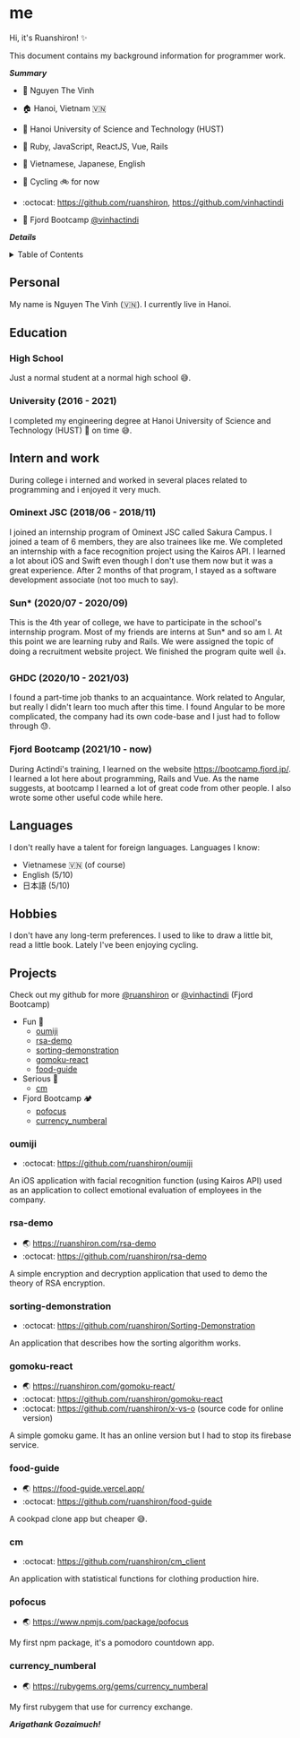 # me
Hi, it's Ruanshiron! ✨

This document contains my background information for programmer work.

***Summary***
- :name_badge: Nguyen The Vinh
- :house: Hanoi, Vietnam 🇻🇳
- :school: Hanoi University of Science and Technology (HUST)
- :briefcase: Ruby, JavaScript, ReactJS, Vue, Rails
- :speech_balloon: Vietnamese, Japanese, English
- :tada: Cycling 🚲 for now

- :octocat: https://github.com/ruanshiron, https://github.com/vinhactindi
- :school_satchel: Fjord Bootcamp [@vinhactindi](https://bootcamp.fjord.jp/users/1270)

***Details***

<details>
  <summary>Table of Contents</summary>
  <ol>
    <li>
      <a href="#personal">Personal</a>
    </li>
    <li>
      <a href="#education">Education</a>
      <ul>
        <li><a href="#high-school">High School</a></li>
        <li><a href="#university">University</a></li>
      </ul>
    </li>
    <li>
      <a href="#intern-and-work">Intern and work</a>
      <ul>
        <li><a href="#ominext-jsc-201806---201811">Ominext JSC (2018/06 - 2018/11)</a></li>
        <li><a href="#sun-202007---202009">Sun* (2020/07 - 2020/09)</a></li>
        <li><a href="#ghdc-202010---202103">GHDC (2020/10 - 2021/03)</a></li>
        <li><a href="#fjord-bootcamp-202110---now">Fjord Bootcamp (2021/10 - now)</a></li>
      </ul>
    </li>
    <li><a href="#languages">Languages</a></li>
    <li><a href="#hobbies">Hobbies</a></li>
    <li><a href="#projects">Projects</a></li>
  </ol>
</details>

## Personal
My name is Nguyen The Vinh (🇻🇳). I currently live in Hanoi.

## Education

### High School 
Just a normal student at a normal high school 😅.

### University (2016 - 2021)
I completed my engineering degree at Hanoi University of Science and Technology (HUST) 🤔 on time 😅.

## Intern and work
During college i interned and worked in several places related to programming and i enjoyed it very much.

### Ominext JSC (2018/06 - 2018/11)
I joined an internship program of Ominext JSC called Sakura Campus. I joined a team of 6 members, they are also trainees like me. We completed an internship with a face recognition project using the Kairos API. I learned a lot about iOS and Swift even though I don't use them now but it was a great experience. After 2 months of that program, I stayed as a software development associate (not too much to say).

### Sun* (2020/07 - 2020/09)
This is the 4th year of college, we have to participate in the school's internship program. Most of my friends are interns at Sun* and so am I. At this point we are learning ruby and Rails. We were assigned the topic of doing a recruitment website project. We finished the program quite well 👍.

### GHDC (2020/10 - 2021/03)
I found a part-time job thanks to an acquaintance. Work related to Angular, but really I didn't learn too much after this time. I found Angular to be more complicated, the company had its own code-base and I just had to follow through 😓.

### Fjord Bootcamp (2021/10 - now)
During Actindi's training, I learned on the website https://bootcamp.fjord.jp/. I learned a lot here about programming, Rails and Vue. As the name suggests, at bootcamp I learned a lot of great code from other people. I also wrote some other useful code while here.

## Languages
I don't really have a talent for foreign languages. Languages I know: 
- Vietnamese 🇻🇳 (of course) 
- English (5/10)
- 日本語 (5/10)

## Hobbies
I don't have any long-term preferences. I used to like to draw a little bit, read a little book. Lately I've been enjoying cycling.

## Projects

Check out my github for more [@ruanshiron](https://github.com/ruanshiron) or [@vinhactindi](https://github.com/vinhactindi) (Fjord Bootcamp)

- Fun 🥳
  - [oumiji](#oumiji)
  - [rsa-demo](#rsa-demo)
  - [sorting-demonstration](#sorting-demonstration)
  - [gomoku-react](#sorting-demonstration)
  - [food-guide](#sorting-demonstration)
- Serious 🤔
  - [cm](#cm)
- Fjord Bootcamp 🏕
  - [pofocus](#pofocus)
  - [currency_numberal](#pofocus)

### oumiji
- :octocat: https://github.com/ruanshiron/oumiji

An iOS application with facial recognition function (using Kairos API) used as an application to collect emotional evaluation of employees in the company.

### rsa-demo
- :earth_asia: https://ruanshiron.com/rsa-demo
- :octocat: https://github.com/ruanshiron/rsa-demo

A simple encryption and decryption application that used to demo the theory of RSA encryption.

### sorting-demonstration
- :octocat: https://github.com/ruanshiron/Sorting-Demonstration

An application that describes how the sorting algorithm works.

### gomoku-react
- :earth_asia: https://ruanshiron.com/gomoku-react/
- :octocat: https://github.com/ruanshiron/gomoku-react
- :octocat: https://github.com/ruanshiron/x-vs-o (source code for online version)

A simple gomoku game. It has an online version but I had to stop its firebase service.

### food-guide
- :earth_asia: https://food-guide.vercel.app/
- :octocat: https://github.com/ruanshiron/food-guide

A cookpad clone app but cheaper 😅.

### cm 
- :octocat: https://github.com/ruanshiron/cm_client

An application with statistical functions for clothing production hire.

### pofocus
- :earth_asia: https://www.npmjs.com/package/pofocus

My first npm package, it's a pomodoro countdown app.

### currency_numberal
- :earth_asia: https://rubygems.org/gems/currency_numberal

My first rubygem that use for currency exchange.

***Arigathank Gozaimuch!***
